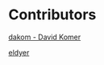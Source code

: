 # Contributors

[dakom - David Komer](https://github.com/dakom)

[eldyer](https://github.com/eldyer)